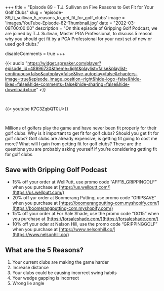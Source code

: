 +++
title = "Episode 89 - T.J. Sullivan on Five Reasons to Get Fit for Your Golf Clubs"
slug = 'episode-89_tj_sullivan_5_reasons_to_get_fit_for_golf_clubs'
image = 'images/YouTube-Episode-82-Thumbnail.jpg'
date = "2022-03-08T00:00:00"
description = "On this episode of Gripping Golf Podcast, we are joined by T.J. Sullivan, Master PGA Professional, to discuss 5 reason why you should get fit by a PGA Professional for your next set of new or used golf clubs."

disableComments = true
+++

{{< audio "https://widget.spreaker.com/player?episode_id=48996730&theme=light&playlist=false&playlist-continuous=false&autoplay=false&live-autoplay=false&chapters-image=true&episode_image_position=right&hide-logo=false&hide-likes=false&hide-comments=false&hide-sharing=false&hide-download=true" >}}

</br>

{{< youtube K7C3ZqbQT0U>}}

</br>

Millions of golfers play the game and have never been fit properly for their golf clubs. Why is it important to get fit for golf clubs? Should you get fit for golf clubs? Golf clubs are already expensive, is getting fit going to cost me more? What will I gain from getting fit for golf clubs? These are the questions you are probably asking yourself if you’re considering getting fit for golf clubs.

## Save with Gripping Golf Podcast

- 15% off your order at WellPutt, use promo code “AFF15_GRIPPINGOLF” when you purchase at [https://us.wellputt.com/](https://us.wellputt.com/)
- 20% off yur order at Boomerang Putting, use promo code “GRIPSAVE” when you purchase at [https://boomerangputting-com.myshopify.com/](https://boomerangputting-com.myshopify.com/)
- 15% off your order at For Sale Shade, use the promo code “GG15” when you purchase at [https://forsaleshade.com/](https://forsaleshade.com/)
- 10% off your oder at Nelson Hill, use the promo code “GRIPPINGGOLF” when you purchase at [https://www.nelsonhill.co/](https://www.nelsonhill.co/)

## What are the 5 Reasons?

1. Your current clubs are making the game harder
2. Increase distance
3. Your clubs could be causing incorrect swing habits
4. Your wedge gapping is incorrect
5. Wrong lie angle

